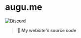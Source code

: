 # augu.me 
[![Discord](https://discordapp.com/api/guilds/382725233695522816/embed.png)](https://discord.gg/7TtMP2n)

> :turtle: **My website's source code**
